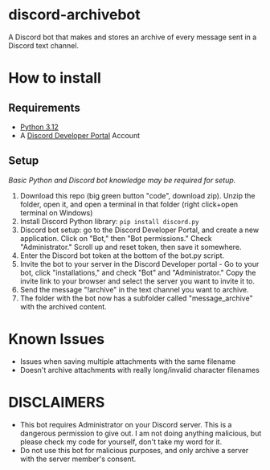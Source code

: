 # discord-archivebot
A Discord bot that makes and stores an archive of every message sent in a Discord text channel.

# How to install
## Requirements
- [Python 3.12](https://www.python.org/downloads/)
- A [Discord Developer Portal](https://discord.com/developers/applications) Account

## Setup
_Basic Python and Discord bot knowledge may be required for setup._
1. Download this repo (big green button "code", download zip). Unzip the folder, open it, and open a terminal in that folder (right click+open terminal on Windows)
2. Install Discord Python library: `pip install discord.py`
3. Discord bot setup: go to the Discord Developer Portal, and create a new application. Click on "Bot," then "Bot permissions." Check "Administrator." Scroll up and reset token, then save it somewhere.
4. Enter the Discord bot token at the bottom of the bot.py script.
5. Invite the bot to your server in the Discord Developer portal - Go to your bot, click "installations," and check "Bot" and "Administrator." Copy the invite link to your browser and select the server you want to invite it to.
6. Send the message "!archive" in the text channel you want to archive.
7. The folder with the bot now has a subfolder called "message_archive" with the archived content.

# Known Issues
 - Issues when saving multiple attachments with the same filename
 - Doesn't archive attachments with really long/invalid character filenames

# DISCLAIMERS
* This bot requires Administrator on your Discord server. This is a dangerous permission to give out. I am not doing anything malicious, but please check my code for yourself, don't take my word for it.
* Do not use this bot for malicious purposes, and only archive a server with the server member's consent. 

